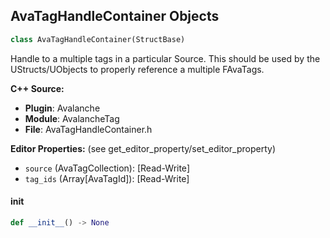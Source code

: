 ## AvaTagHandleContainer Objects

```python
class AvaTagHandleContainer(StructBase)
```

Handle to a multiple tags in a particular Source.
This should be used by the UStructs/UObjects to properly reference a multiple FAvaTags.

**C++ Source:**

- **Plugin**: Avalanche
- **Module**: AvalancheTag
- **File**: AvaTagHandleContainer.h

**Editor Properties:** (see get_editor_property/set_editor_property)

- ``source`` (AvaTagCollection):  [Read-Write]
- ``tag_ids`` (Array[AvaTagId]):  [Read-Write]

<a id="unreal.AvaTagHandleContainer.__init__"></a>

#### __init__

```python
def __init__() -> None
```

<a id="unreal.AvaTagSoftHandle"></a>